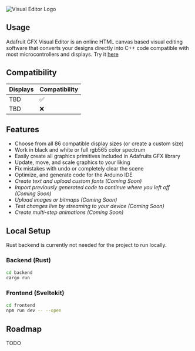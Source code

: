 ![Visual Editor Logo](https://i.imgur.com/VhjikA2.png)

## Usage

Adafruit GFX Visual Editor is an online HTML canvas based visual editing software that converts your designs directly into C++ code compatible with most microcontrollers and displays. Try it [here](https://pocket.montana.icu/auth/register)

## Compatibility

| Displays  | Compatibility |
| ---- | ---- |
| TBD  | ✅  |
| TBD  | ❌  |

## Features

- Choose from all 86 compatible display sizes (or create a custom size)
- Work in black and white or full rgb565 color spectrum
- Easily create all graphics primitives included in Adafruits GFX library
- Update, move, and scale graphics to your liking
- Fix mistakes with undo or completely clear the scene
- Optimize, and generate code for the Arduino IDE
- _Create text and upload custom fonts (Coming Soon)_
- _Import previously generated code to continue where you left off (Coming Soon)_
- _Upload images or bitmaps (Coming Soon)_
- _Test changes live by streaming to your device (Coming Soon)_
- _Create multi-step animations (Coming Soon)_


## Local Setup

Rust backend is currently not needed for the project to run locally.

### Backend (Rust)

```bash
cd backend
cargo run 
```

### Frontend (Sveltekit)

```bash
cd frontend
npm run dev -- --open 
```
## Roadmap
TODO
